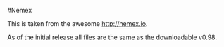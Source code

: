 #Nemex

This is taken from the awesome <http://nemex.io>.

As of the initial release all files are the same as the downloadable v0.98.
